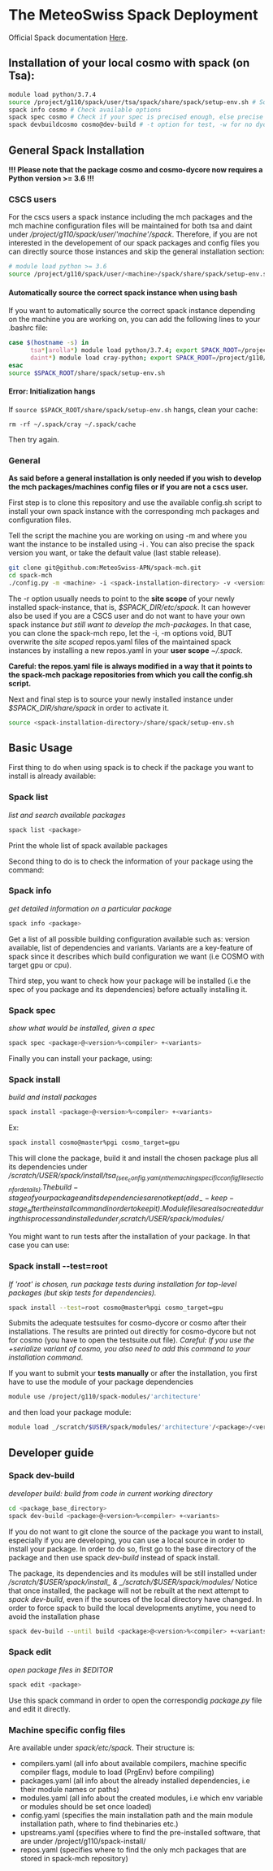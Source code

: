# The MeteoSwiss Spack Deployment

Official Spack documentation [Here](https://spack.readthedocs.io/en/latest/).

## Installation of your local cosmo with spack (on Tsa):

```bash
module load python/3.7.4
source /project/g110/spack/user/tsa/spack/share/spack/setup-env.sh # Source spack instance
spack info cosmo # Check available options 
spack spec cosmo # Check if your spec is precised enough, else precise more options
spack devbuildcosmo cosmo@dev-build # -t option for test, -w for no dycore, usually cosmo@dev-build%pgi is enough

```


## General Spack Installation

**!!! Please note that the package cosmo and cosmo-dycore now requires a Python version >= 3.6 !!!**

### CSCS users

For the cscs users a spack instance including the mch packages and the mch machine configuration files will be maintained for both tsa and daint under _/project/g110/spack/user/'machine'/spack_. Therefore, if you are not interested in the developement of our spack packages and config files you can directly source those instances and skip the general installation section:

```bash
# module load python >= 3.6
source /project/g110/spack/user/<machine>/spack/share/spack/setup-env.sh # cscs users
```

#### Automatically source the correct spack instance when using bash

If you want to automatically source the correct spack instance depending on the machine you are working on, you can add the following lines to your .bashrc file:

```bash
case $(hostname -s) in
      tsa*|arolla*) module load python/3.7.4; export SPACK_ROOT=/project/g110/spack/user/tsa/spack ;;
      daint*) module load cray-python; export SPACK_ROOT=/project/g110/spack/user/daint/spack ;;
esac
source $SPACK_ROOT/share/spack/setup-env.sh
```

#### Error: Initialization hangs

If `source $SPACK_ROOT/share/spack/setup-env.sh` hangs, clean your cache:

```
rm -rf ~/.spack/cray ~/.spack/cache
```

Then try again.

### General

**As said before a general installation is only needed if you wish to develop the mch packages/machines config files or if you are not a cscs user.**

First step is to clone this repository and use the available config.sh script to install your own spack instance with the corresponding mch packages and configuration files.

Tell the script the machine you are working on using -m <machine> and where you want the instance to be installed using -i <spack-installation-directory>. You can also precise the spack version you want, or take the default value (last stable release).

```bash
git clone git@github.com:MeteoSwiss-APN/spack-mch.git
cd spack-mch
./config.py -m <machine> -i <spack-installation-directory> -v <version> -r <repos.yaml-installation-directory> -p <spack packages, modules & stages installation-directory> -u <ON or OFF, install upstreams.yaml>
```

The -r option usually needs to point to the **site scope** of your newly installed spack-instance, that is, _$SPACK_DIR/etc/spack_. It can however also be used if you are a CSCS user and do not want to have your own spack instance *but still want to develop the mch-packages*. In that case, you can clone the spack-mch repo, let the -i, -m options void, BUT overwrite the *site scoped* repos.yaml files of the maintained spack instances by installing a new repos.yaml in your **user scope** _~/.spack_.

**Careful: the repos.yaml file is always modified in a way that it points to the spack-mch package repositories from which you call the config.sh script.**

Next and final step is to source your newly installed instance under _$SPACK_DIR/share/spack_ in order to activate it.

```bash
source <spack-installation-directory>/share/spack/setup-env.sh
```

 ## Basic Usage

First thing to do when using spack is to check if the package you want to install is already available:

### Spack list

_list and search available packages_

```bash
spack list <package>
```

Print the whole list of spack available packages

Second thing to do is to check the information of your package using the command:

### Spack info

_get detailed information on a particular package_

```bash
spack info <package>
```

Get a list of all possible building configuration available such as: version available, list of dependencies and variants. Variants are a key-feature of spack since it describes which build configuration we want (i.e COSMO with target gpu or cpu).

Third step, you want to check how your package will be installed (i.e the spec of you package and its dependencies) before actually installing it.

### Spack spec

_show what would be installed, given a spec_

```bash
spack spec <package>@<version>%<compiler> +<variants>
```

Finally you can install your package, using:

### Spack install

_build and install packages_

```bash
spack install <package>@<version>%<compiler> +<variants>
```

Ex:

```bash
spack install cosmo@master%pgi cosmo_target=gpu
```

This will clone the package, build it and install the chosen package plus all its dependencies under _/scratch/$USER/spack/install/tsa_ (see _config.yaml_ in the maching specific config file section for details). The build-stage of your package and its dependencies are not kept (add _--keep-stage_ after the install command in order to keep it). Module files are also created during this process and installed under _/scratch/$USER/spack/modules/_

You might want to run tests after the installation of your package. In that case you can use:

### Spack install --test=root

_If 'root' is chosen, run package tests during installation for top-level packages (but skip tests for dependencies)._

```bash
spack install --test=root cosmo@master%pgi cosmo_target=gpu
```

Submits the adequate testsuites for cosmo-dycore or cosmo after their installations. The results are printed out directly for cosmo-dycore but not for cosmo (you have to open the testsuite.out file). *Careful: If you use the +serialize variant of cosmo, you also need to add this command to your installation command*.

If you want to submit your **tests manually** or after the installation, you first have to use the module of your package dependencies

```bash
module use /project/g110/spack-modules/'architecture'
```

and then load your package module:

```bash
module load _/scratch/$USER/spack/modules/'architecture'/<package>/<version>-<hash>_
```

## Developer guide

### Spack dev-build

_developer build: build from code in current working directory_

```bash
cd <package_base_directory>
spack dev-build <package>@<version>%<compiler> +<variants>
```

If you do not want to git clone the source of the package you want to install, especially if you are developing, you can use a local source in order to install your package. In order to do so, first go to the base directory of the package and then use spack _dev-build_ instead of spack install.

The package, its dependencies and its modules will be still installed under _/scratch/$USER/spack/install_ & _/scratch/$USER/spack/modules/_
Notice that once installed, the package will not be rebuilt at the next attempt to _spack dev-build_, even if the sources of the local directory have changed.
In order to force spack to build the local developments anytime, you need to avoid the installation phase

```bash
spack dev-build --until build <package>@<version>%<compiler> +<variants>
```

### Spack edit

_open package files in $EDITOR_

```bash
spack edit <package>
```

Use this spack command in order to open the correspondig _package.py_ file and edit it directly.

### Machine specific config files

Are available under _spack/etc/spack_. Their structure is:
 - compilers.yaml (all info about available compilers, machine specific compiler flags, module to load (PrgEnv) before compiling)
 - packages.yaml (all info about the already installed dependencies, i.e their module names or paths)
 - modules.yaml (all info about the created modules, i.e which env variable or modules should be set once loaded)
 - config.yaml (specifies the main installation path and the main module installation path, where to find thebinaries etc.)
 - upstreams.yaml (specifies where to find the pre-installed software, that are under /project/g110/spack-install/<machine> 
 - repos.yaml (specifies where to find the only mch packages that are stored in spack-mch repository)

